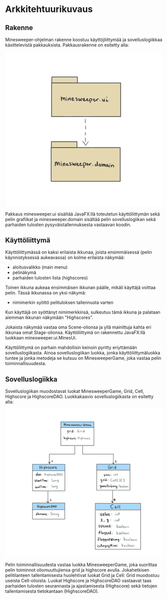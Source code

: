 # Arkkitehtuurikuvaus

## Rakenne

Minesweeper-ohjelman rakenne koostuu käyttöjliittymää ja sovelluslogiikkaa käsittelevistä pakkauksista. Pakkausrakenne on esitetty alla:

<img src="https://github.com/hackinen/ot-harjoitustyo/blob/master/dokumentointi/misc/pakkauskaavio.png" width="750">

Pakkaus minesweeper.ui sisältää JavaFX:llä toteutetun käyttöliittymän sekä pelin grafiikat ja minesweeper.domain sisältää pelin sovelluslogiikan sekä parhaiden tulosten pysyväistallennuksesta vastaavan koodin.

## Käyttöliittymä

Käyttöliittymässä on kaksi erilaista ikkunaa, joista ensimmäisessä (pelin käynnistyksessä aukeavassa) on kolme erilaista näkymää:

* aloitusvalikko (main menu)
* pelinäkymä
* parhaiden tulosten lista (highscores)

Toinen ikkuna aukeaa ensimmäisen ikkunan päälle, mikäli käyttäjä voittaa pelin. Tässä ikkunassa on yksi näkymä:

* nimimerkin syöttö pelituloksen tallennusta varten

Kun käyttäjä on syöttänyt nimimerkkinsä, sulkeutuu tämä ikkuna ja palataan aiemman ikkunan näkymään "Highscores".

Jokaista näkymää vastaa oma Scene-olionsa ja yllä mainittuja kahta eri ikkunaa omat Stage-olionsa. Käyttöliittymä on rakennettu JavaFX:llä luokkaan minesweeper.ui.MinesUi.

Käyttöliittymä on parhain mahdollisin keinoin pyritty eriyttämään sovelluslogiikasta. Ainoa sovelluslogiikan luokka, jonka käyttöliittymäluokka tuntee ja jonka metodeja se kutsuu on MinesweeperGame, joka vastaa pelin toiminnallisuudesta.

## Sovelluslogiikka

Sovelluslogiikan muodostavat luokat MinesweeperGame, Grid, Cell, Highscore ja HighscoreDAO. Luokkakaavio sovelluslogiikasta on esitetty alla:

<img src="https://github.com/hackinen/ot-harjoitustyo/blob/master/dokumentointi/misc/luokkakaavio.png" width="750">

Pelin toiminnallisuudesta vastaa luokka MinesweeperGame, joka suorittaa pelin toiminnot oliomuuttujiensa grid ja highscore avulla. Jokahetkisen pelitilanteen tallentamisesta huolehtivat luokat Grid ja Cell: Grid muodostuu useista Cell-olioista. Luokat Highscore ja HighscoreDAO vastaavat taas parhaiden tulosten seurannasta ja ajastamisesta (Highscore) sekä tietojen tallentamisesta tietokantaan (HighscoreDAO).

